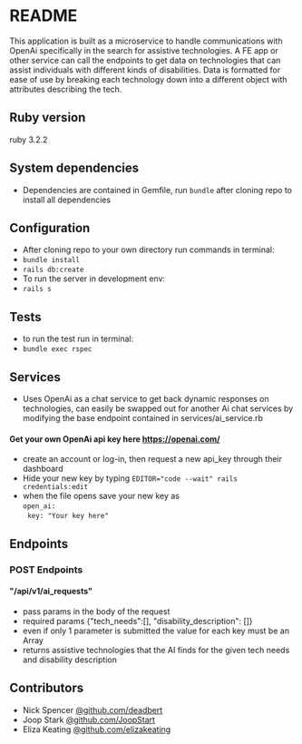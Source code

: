 # README

This application is built as a microservice to handle communications with OpenAi specifically in the search for assistive technologies. A FE app or other service can call the endpoints to get data on technologies that can assist individuals with different kinds of disabilities. Data is formatted for ease of use by breaking each technology down into a different object with attributes describing the tech. 

## Ruby version<br>
ruby 3.2.2

## System dependencies
- Dependencies are contained in Gemfile, run `bundle` after cloning repo to install all dependencies

## Configuration
- After cloning repo to your own directory run commands in terminal:
- `bundle install`
- `rails db:create`
- To run the server in development env:
- `rails s`

## Tests
- to run the test run in terminal:
- `bundle exec rspec`

## Services
- Uses OpenAi as a chat service to get back dynamic responses on technologies, can easily be swapped out for another Ai chat services by modifying the base endpoint contained in services/ai_service.rb
#### Get your own OpenAi api key here https://openai.com/
- create an account or log-in, then request a new api_key through their dashboard
- Hide your new key by typing `EDITOR="code --wait" rails credentials:edit`
- when the file opens save your new key as<br>
`open_ai:`<br>
&nbsp; `key: "Your key here"`

## Endpoints
### POST Endpoints
#### "/api/v1/ai_requests"
- pass params in the body of the request
- required params {"tech_needs":[], "disability_description": []}
- even if only 1 parameter is submitted the value for each key must be an Array
- returns assistive technologies that the AI finds for the given tech needs and disability description

## Contributors
- Nick Spencer <a href="https://github.com/deadbert">@github.com/deadbert</a>
- Joop Stark <a href="https://github.com/JoopStark">@github.com/JoopStart</a>
- Eliza Keating <a href="https://github.com/elizakeating">@github.com/elizakeating</a>
